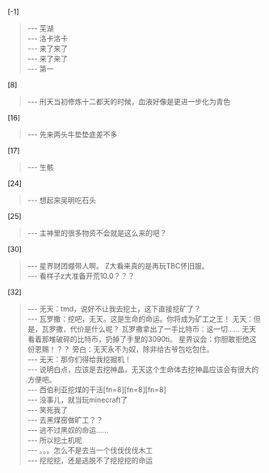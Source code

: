 
[-1] 
>--- 芜湖<br>
>--- 洛卡洛卡<br>
>--- 来了来了<br>
>--- 来了来了<br>
>--- 第一<br>

[8] 
>--- 刑天当初修炼十二都天的时候，血液好像是更进一步化为青色<br>

[16] 
>--- 先来两头牛垫垫底差不多<br>

[17] 
>--- 生骸<br>

[24] 
>--- 想起来吴明吃石头<br>

[25] 
>--- 主神里的很多物资不会就是这么来的吧？<br>

[30] 
>--- 星界财团绷带人啊。
Z大看来真的是再玩TBC怀旧服。<br>
>--- 看样子z大准备开荒10.0？？？<br>

[32] 
>--- 无天：tmd，说好不让我去挖土，这下直接挖矿了？<br>
>--- 瓦罗撒：挖吧，无天。这是生命的命运。你将成为矿工之王！
无天：但是，瓦罗撒，代价是什么呢？
瓦罗撒拿出了一手比特币：这一切……
无天看着那堆破碎的比特币，扔掉了手里的3090ti。
星界议会：你胆敢拒绝这份恩赐！？？
旁白：无天永不为奴，除非给古爷包吃包住。<br>
>--- 无天：那你们得给我挖掘机！<br>
>--- 说明白点，应该是去挖神晶，无天这个生命体去挖神晶应该会有很大的方便吧。<br>
>--- 西伯利亚挖煤的干活[fn=8][fn=8][fn=8]<br>
>--- 没事儿，就当玩minecraft了<br>
>--- 笑死我了<br>
>--- 去黑煤窑做旷工？？<br>
>--- 逃不过黑奴的命运……<br>
>--- 所以挖土机呢<br>
>--- 。。。怎么不是去当一个伐伐伐伐木工<br>
>--- 挖挖挖，还是逃脱不了挖挖挖的命运<br>
